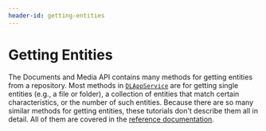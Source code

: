 ```yaml
---
header-id: getting-entities
---
```


# Getting Entities

The Documents and Media API contains many methods for getting entities from a 
repository. Most methods in 
[`DLAppService`](@platform-ref@/7.1-latest/javadocs/portal-kernel/com/liferay/document/library/kernel/service/DLAppService.html) 
are for getting single entities (e.g., a file or folder), a collection of 
entities that match certain characteristics, or the number of such entities. 
Because there are so many similar methods for getting entities, these tutorials
don't describe them all in detail. All of them are covered in the 
[reference documentation](@platform-ref@/7.1-latest/javadocs/portal-kernel/com/liferay/document/library/kernel/service/DLAppService.html).
